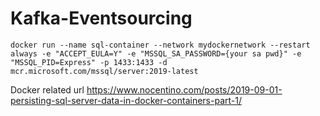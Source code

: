 # Kafka-Eventsourcing




`
docker run --name sql-container --network mydockernetwork --restart always -e "ACCEPT_EULA=Y" -e "MSSQL_SA_PASSWORD={your sa pwd}" -e "MSSQL_PID=Express" -p 1433:1433 -d mcr.microsoft.com/mssql/server:2019-latest
`


Docker related url
https://www.nocentino.com/posts/2019-09-01-persisting-sql-server-data-in-docker-containers-part-1/
